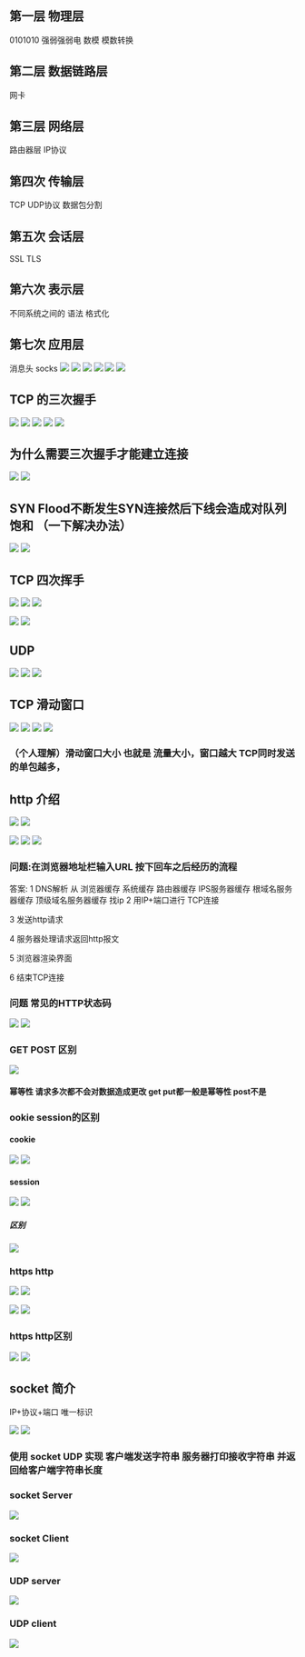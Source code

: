 ## 第一层 物理层
0101010  强弱强弱电  数模  模数转换 
## 第二层 数据链路层
网卡
## 第三层 网络层
路由器层  IP协议 
## 第四次 传输层
TCP UDP协议 数据包分割
## 第五次 会话层
SSL  TLS 
## 第六次 表示层
不同系统之间的 语法 格式化 
## 第七次 应用层
消息头 socks
![](https://user-gold-cdn.xitu.io/2019/7/1/16bad652c0e2a1ac?w=1800&h=478&f=png&s=471475)
![](https://user-gold-cdn.xitu.io/2019/7/1/16bad63e629fe0d4?w=1808&h=848&f=png&s=1173906)
![](https://user-gold-cdn.xitu.io/2019/7/1/16bad649d67c941f?w=1803&h=830&f=png&s=1265492)
![](https://user-gold-cdn.xitu.io/2019/7/1/16bad656b1f09782?w=1523&h=932&f=png&s=644446)
![](https://user-gold-cdn.xitu.io/2019/7/1/16bad66cb8b98ba6?w=1321&h=742&f=png&s=208654)
![](https://user-gold-cdn.xitu.io/2019/7/1/16bad6822649f9f6?w=1140&h=750&f=png&s=261003)
##  TCP 的三次握手
![](https://user-gold-cdn.xitu.io/2019/7/1/16bad6a2ae489464?w=1510&h=614&f=png&s=308446)
![](https://user-gold-cdn.xitu.io/2019/7/1/16bad6a8220fcd05?w=1221&h=712&f=png&s=324026)
![](https://user-gold-cdn.xitu.io/2019/7/1/16bad6d920260443?w=985&h=781&f=png&s=279879)
![](https://user-gold-cdn.xitu.io/2019/7/1/16bad6f1d27fb45f?w=1368&h=779&f=png&s=895193)
![](https://user-gold-cdn.xitu.io/2019/7/1/16bad78447582217?w=1364&h=734&f=png&s=534178)
## 为什么需要三次握手才能建立连接

![](https://user-gold-cdn.xitu.io/2019/7/1/16bad79e7263d8a7?w=1051&h=61&f=png&s=63109)
![](https://user-gold-cdn.xitu.io/2019/7/1/16bad7e9c198a118?w=1661&h=625&f=png&s=333283)

## SYN Flood不断发生SYN连接然后下线会造成对队列饱和 （一下解决办法）
![](https://user-gold-cdn.xitu.io/2019/7/1/16bad8027e5c56dd?w=1495&h=375&f=png&s=196287)
![](https://user-gold-cdn.xitu.io/2019/7/1/16bad8211b1d0a51?w=1424&h=500&f=png&s=328794)
## TCP 四次挥手
![](https://user-gold-cdn.xitu.io/2019/7/1/16bad830e3c81d10?w=1355&h=924&f=png&s=954801)
![](https://user-gold-cdn.xitu.io/2019/7/1/16bad873c4438103?w=869&h=643&f=png&s=575966)
![](https://user-gold-cdn.xitu.io/2019/7/1/16bad881de7a1d3b?w=1320&h=510&f=png&s=201469)

![](https://user-gold-cdn.xitu.io/2019/7/1/16bad88bc2225daa?w=1442&h=218&f=png&s=223149)
![](https://user-gold-cdn.xitu.io/2019/7/1/16bad89c8da53079?w=1535&h=509&f=png&s=344903)

##  UDP

![](https://user-gold-cdn.xitu.io/2019/7/1/16bad8bc52bf5fe0?w=1377&h=439&f=png&s=101052)
![](https://user-gold-cdn.xitu.io/2019/7/1/16bad8d303aba7cc?w=1631&h=785&f=png&s=378454)
![](https://user-gold-cdn.xitu.io/2019/7/1/16bad8ec5957f15d?w=1184&h=831&f=png&s=149786)

## TCP 滑动窗口

![](https://user-gold-cdn.xitu.io/2019/7/1/16bad9076fd24a2d?w=1486&h=517&f=png&s=166698)
![](https://user-gold-cdn.xitu.io/2019/7/1/16bad94ad9a6f9a3?w=1614&h=786&f=png&s=342129)
![](https://user-gold-cdn.xitu.io/2019/7/1/16bad989501d01ca?w=1455&h=744&f=png&s=564304)
![](https://user-gold-cdn.xitu.io/2019/7/1/16bad99c4e6b7a8b?w=1442&h=701&f=png&s=481508)

### （个人理解）滑动窗口大小 也就是 流量大小，窗口越大 TCP同时发送的单包越多，

## http 介绍

![](https://user-gold-cdn.xitu.io/2019/7/1/16bad9e0cc45cf3c?w=1455&h=600&f=png&s=331052)
![](https://user-gold-cdn.xitu.io/2019/7/1/16bad9f0c0aafeb1?w=796&h=689&f=png&s=127208)

![](https://user-gold-cdn.xitu.io/2019/7/1/16bada00f26421ff?w=1370&h=472&f=png&s=243414)
![](https://user-gold-cdn.xitu.io/2019/7/1/16bada2ba0b87149?w=1357&h=460&f=png&s=242648)
![](https://user-gold-cdn.xitu.io/2019/7/1/16bada53a278e0bb?w=1645&h=694&f=png&s=219199)

### 问题:在浏览器地址栏输入URL 按下回车之后经历的流程
答案: 
1 DNS解析
从 浏览器缓存 系统缓存 路由器缓存 IPS服务器缓存 根域名服务器缓存 顶级域名服务器缓存  找ip
2 用IP+端口进行 TCP连接

3 发送http请求

4 服务器处理请求返回http报文

5 浏览器渲染界面 

6 结束TCP连接

### 问题 常见的HTTP状态码
![](https://user-gold-cdn.xitu.io/2019/7/1/16badaba4dd39e64?w=1337&h=690&f=png&s=325994)
![](https://user-gold-cdn.xitu.io/2019/7/1/16badac1fd08f012?w=1220&h=762&f=png&s=436601)

### GET POST 区别

![](https://user-gold-cdn.xitu.io/2019/7/1/16badb136824af8c?w=1567&h=470&f=png&s=235184)
#### 幂等性  请求多次都不会对数据造成更改 get put都一般是幂等性 post不是

###  ookie session的区别
#### cookie
![](https://user-gold-cdn.xitu.io/2019/7/1/16badb45fbab1757?w=1597&h=469&f=png&s=228914)
![](https://user-gold-cdn.xitu.io/2019/7/1/16badb4e7b67a24b?w=1337&h=674&f=png&s=143038)
#### session
![](https://user-gold-cdn.xitu.io/2019/7/1/16badb6557aa0f8f?w=1381&h=346&f=png&s=137821)
![](https://user-gold-cdn.xitu.io/2019/7/1/16badb725c8eec5a?w=1712&h=525&f=png&s=374524)
##### 区别

![](https://user-gold-cdn.xitu.io/2019/7/1/16badb855a84472f?w=1524&h=310&f=png&s=161921)

### https http

![](https://user-gold-cdn.xitu.io/2019/7/1/16badb8f4a9332b6?w=1349&h=941&f=png&s=175223)
![](https://user-gold-cdn.xitu.io/2019/7/1/16badb9cdc8f93bd?w=1546&h=465&f=png&s=253835)

![](https://user-gold-cdn.xitu.io/2019/7/1/16badbc3d0d79a74?w=1594&h=565&f=png&s=295151)
![](https://user-gold-cdn.xitu.io/2019/7/1/16badbdf534bf73b?w=1677&h=697&f=png&s=431255)
### https http区别

![](https://user-gold-cdn.xitu.io/2019/7/1/16badbf38b0d5e52?w=1453&h=438&f=png&s=194612)
![](https://user-gold-cdn.xitu.io/2019/7/1/16badc0619881527?w=1560&h=488&f=png&s=230947)


## socket 简介
IP+协议+端口 唯一标识



![](https://user-gold-cdn.xitu.io/2019/7/1/16badc17230612bc?w=1531&h=774&f=png&s=290936)
![](https://user-gold-cdn.xitu.io/2019/7/1/16badc23ddc087a4?w=1430&h=739&f=png&s=296842)

### 使用 socket UDP 实现 客户端发送字符串 服务器打印接收字符串 并返回给客户端字符串长度


### socket Server
![](https://user-gold-cdn.xitu.io/2019/7/1/16badcc4c9ed06dc?w=1108&h=407&f=png&s=394516)
### socket Client
![](https://user-gold-cdn.xitu.io/2019/7/1/16badcd1f5b2d04c?w=1195&h=728&f=png&s=678773)

### UDP server
![](https://user-gold-cdn.xitu.io/2019/7/1/16badcdd683662d5?w=1452&h=735&f=png&s=759088)
### UDP client

![](https://user-gold-cdn.xitu.io/2019/7/1/16badce47d4fe1f9?w=1405&h=810&f=png&s=774614)
